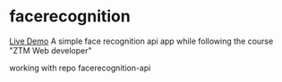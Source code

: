 

# facerecognition
[Live Demo](https://wannesds.github.io/facerecognition/)
A simple face recognition api app while following the course "ZTM Web developer"

working with repo facerecognition-api
